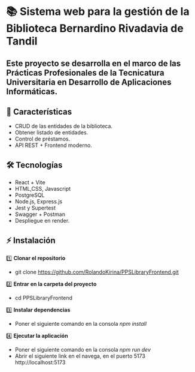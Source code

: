 #  📚 Sistema web para la gestión de la Biblioteca Bernardino Rivadavia de Tandil
## Este proyecto se desarrolla en el marco de las Prácticas Profesionales de la Tecnicatura Universitaria en Desarrollo de Aplicaciones Informáticas.

## 🚀 Características
- CRUD de las entidades de la biblioteca.
- Obtener listado de entidades.
- Control de préstamos.
- API REST + Frontend moderno.

## 🛠️ Tecnologías
- React + Vite
- HTML,CSS, Javascript
- PostgreSQL 
- Node.js, Express.js
- Jest y Supertest 
- Swagger + Postman
- Despliegue en render.

## ⚡ Instalación

1️⃣ **Clonar el repositorio**  
- git clone https://github.com/RolandoKirina/PPSLibraryFrontend.git

2️⃣ **Entrar en la carpeta del proyecto**
- cd PPSLibraryFrontend

3️⃣ **Instalar dependencias**
- Poner el siguiente comando en la consola *npm install*

4️⃣ **Ejecutar la aplicación**
- Poner el siguiente comando en la consola *npm run dev*
- Abrir el siguiente link en el navega, en el puerto 5173 http://localhost:5173